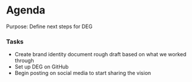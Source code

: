 # Agenda
Purpose: Define next steps for DEG

### Tasks
- Create brand identity document rough draft based on what we worked through
- Set up DEG on GitHub
- Begin posting on social media to start sharing the vision
